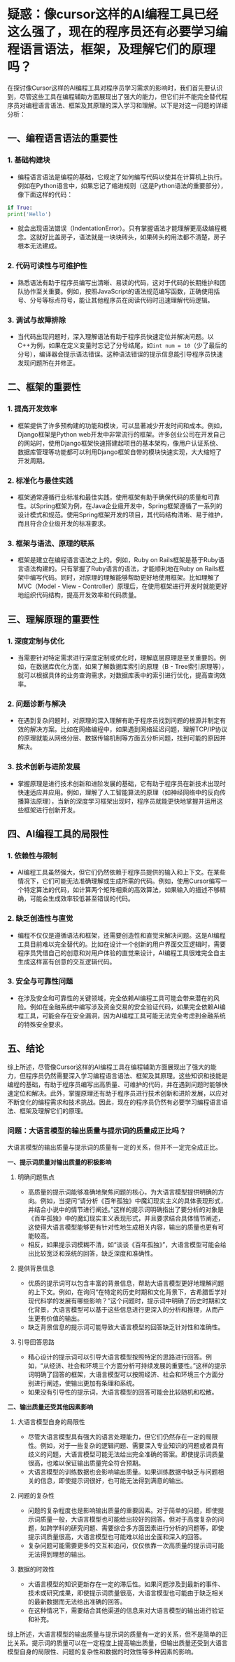 # 疑惑：像cursor这样的AI编程工具已经这么强了，现在的程序员还有必要学习编程语言语法，框架，及理解它们的原理吗？

在探讨像Cursor这样的AI编程工具对程序员学习需求的影响时，我们首先要认识到，尽管这些工具在编程辅助方面展现出了强大的能力，但它们并不能完全替代程序员对编程语言语法、框架及其原理的深入学习和理解。以下是对这一问题的详细分析：

## 一、编程语言语法的重要性
### 1. 基础构建块
   - 编程语言语法是编程的基础，它规定了如何编写代码以使其在计算机上执行。例如在Python语言中，如果忘记了缩进规则（这是Python语法的重要部分），像下面这样的代码：
```python
if True: 
print('Hello')
```
   - 就会出现语法错误（IndentationError）。只有掌握语法才能理解更高级编程概念。这就好比盖房子，语法就是一块块砖头，如果砖头的用法都不清楚，房子根本无法建成。
### 2. 代码可读性与可维护性
   - 熟悉语法有助于程序员编写出清晰、易读的代码，这对于代码的长期维护和团队协作至关重要。例如，按照JavaScript的语法规范编写函数，正确使用括号、分号等标点符号，能让其他程序员在阅读代码时迅速理解代码逻辑。
### 3. 调试与故障排除
   - 当代码出现问题时，深入理解语法有助于程序员快速定位并解决问题。以C++为例，如果在定义变量时忘记了分号结尾，如`int num = 10`（少了最后的分号），编译器会提示语法错误。这种语法错误的提示信息能引导程序员快速发现问题所在并修正。

## 二、框架的重要性
### 1. 提高开发效率
   - 框架提供了许多预构建的功能和模块，可以显著减少开发时间和成本。例如，Django框架是Python web开发中非常流行的框架。许多创业公司在开发自己的网站时，使用Django框架快速搭建起项目的基本架构，像用户认证系统、数据库管理等功能都可以利用Django框架自带的模块快速实现，大大缩短了开发周期。
### 2. 标准化与最佳实践
   - 框架通常遵循行业标准和最佳实践，使用框架有助于确保代码的质量和可靠性。以Spring框架为例，在Java企业级开发中，Spring框架遵循了一系列的设计模式和规范。使用Spring框架开发的项目，其代码结构清晰、易于维护，而且符合企业级开发的标准要求。
### 3. 框架与语法、原理的联系
   - 框架是建立在编程语言语法之上的。例如，Ruby on Rails框架是基于Ruby语言语法构建的。只有掌握了Ruby语言的语法，才能顺利地在Ruby on Rails框架中编写代码。同时，对原理的理解能够帮助更好地使用框架。比如理解了MVC（Model - View - Controller）原理后，在使用框架进行开发时就能更好地组织代码结构，提高开发效率和代码质量。

## 三、理解原理的重要性
### 1. 深度定制与优化
   - 当需要针对特定需求进行深度定制或优化时，理解底层原理是至关重要的。例如，在数据库优化方面，如果了解数据库索引的原理（B - Tree索引原理等），就可以根据具体的业务查询需求，对数据库表中的索引进行优化，提高查询效率。
### 2. 问题诊断与解决
   - 在遇到复杂问题时，对原理的深入理解有助于程序员找到问题的根源并制定有效的解决方案。比如在网络编程中，如果遇到网络延迟问题，理解TCP/IP协议的原理就能从网络分层、数据传输机制等方面去分析问题，找到可能的原因并解决。
### 3. 技术创新与进阶发展
   - 掌握原理是进行技术创新和进阶发展的基础，它有助于程序员在新技术出现时快速适应并应用。例如，理解了人工智能算法的原理（如神经网络中的反向传播算法原理），当新的深度学习框架出现时，程序员就能更快地掌握并运用这些框架进行创新开发。

## 四、AI编程工具的局限性
### 1. 依赖性与限制
   - AI编程工具虽然强大，但它们仍然依赖于程序员提供的输入和上下文。在某些情况下，它们可能无法准确理解或生成所需的代码。例如，使用Cursor编写一个特定算法的代码，如计算两个矩阵相乘的高效算法，如果输入的描述不够精确，可能会生成效率较低甚至错误的代码。
### 2. 缺乏创造性与直觉
   - 编程不仅仅是遵循语法和框架，还需要创造性和直觉来解决问题。这是AI编程工具目前难以完全替代的。比如在设计一个创新的用户界面交互逻辑时，需要程序员凭借自己的创意和对用户体验的直觉来设计，AI编程工具很难完全自主生成这样富有创意的交互逻辑代码。
### 3. 安全与可靠性问题
   - 在涉及安全和可靠性的关键领域，完全依赖AI编程工具可能会带来潜在的风险。例如在金融系统中编写涉及资金交易的安全验证代码，如果完全依赖AI编程工具，可能会存在安全漏洞，因为AI编程工具可能无法完全考虑到金融系统的特殊安全要求。

## 五、结论
综上所述，尽管像Cursor这样的AI编程工具在编程辅助方面展现出了强大的能力，但程序员仍然需要深入学习编程语言语法、框架及其原理。这些知识和技能是编程的基础，有助于程序员编写出高质量、可维护的代码，并在遇到问题时能够快速定位和解决。此外，掌握原理还有助于程序员进行技术创新和进阶发展，以应对不断变化的编程需求和技术挑战。因此，现在的程序员仍然有必要学习编程语言语法、框架及理解它们的原理。

### 问题：大语言模型的输出质量与提示词的质量成正比吗？
大语言模型的输出质量与提示词的质量有一定的关系，但并不一定完全成正比。

**一、提示词质量对输出质量的积极影响**

1. 明确问题焦点
   - 高质量的提示词能够准确地聚焦问题的核心，为大语言模型提供明确的方向。例如，当提问“请分析《百年孤独》中魔幻现实主义的具体表现形式，并结合小说中的情节进行阐述。”这样的提示词明确指出了要分析的对象是《百年孤独》中的魔幻现实主义表现形式，并且要求结合具体情节阐述，这使得大语言模型能够更有针对性地生成相关内容，输出的质量也更有可能较高。
   - 相反，如果提示词模糊不清，如“谈谈《百年孤独》”，大语言模型可能会给出比较宽泛和笼统的回答，缺乏深度和准确性。

2. 提供背景信息
   - 优质的提示词可以包含丰富的背景信息，帮助大语言模型更好地理解问题的上下文。例如，在询问“在特定的历史时期和文化背景下，古希腊哲学对现代科学的发展有哪些影响？”这个问题时，提示词中明确了历史时期和文化背景，大语言模型可以基于这些信息进行更深入的分析和推理，从而产生更有价值的输出。
   - 缺乏背景信息的提示词可能导致大语言模型的回答缺乏针对性和准确性。

3. 引导回答思路
   - 精心设计的提示词可以引导大语言模型按照特定的思路进行回答。例如，“从经济、社会和环境三个方面分析可持续发展的重要性。”这样的提示词明确了回答的框架，大语言模型可以按照经济、社会和环境三个方面分别进行阐述，使输出更加有条理和系统。
   - 如果没有引导性的提示词，大语言模型的回答可能会比较随机和松散。

**二、输出质量还受其他因素影响**

1. 大语言模型自身的局限性
   - 尽管大语言模型具有强大的语言处理能力，但它们仍然存在一定的局限性。例如，对于一些复杂的逻辑问题、需要深入专业知识的问题或者具有歧义的问题，大语言模型可能无法给出完全准确的答案。即使提示词质量很高，也难以保证输出质量完全符合预期。
   - 大语言模型的训练数据也会影响输出质量。如果训练数据中缺乏与问题相关的信息，即使提示词很好，也可能无法得到满意的输出。

2. 问题的复杂性
   - 问题的复杂程度也是影响输出质量的重要因素。对于简单的问题，即使提示词质量一般，大语言模型也可能给出较好的回答。但对于高度复杂的问题，如跨学科的研究问题、需要综合多方面因素进行分析的问题等，即使提示词质量很高，大语言模型也可能难以给出全面和深入的回答。
   - 复杂问题可能需要更多的交互和追问，仅仅依靠一次高质量的提示词可能无法得到理想的输出。

3. 数据的时效性
   - 大语言模型的知识更新存在一定的滞后性。如果问题涉及到最新的事件、技术或研究成果，即使提示词质量很高，大语言模型也可能由于缺乏相关的最新数据而无法给出准确的回答。
   - 在这种情况下，需要结合其他渠道的信息来对大语言模型的输出进行验证和补充。

综上所述，大语言模型的输出质量与提示词的质量有一定的关系，但不是简单的正比关系。提示词的质量可以在一定程度上提高输出质量，但输出质量还受到大语言模型自身的局限性、问题的复杂性和数据的时效性等多种因素的影响。